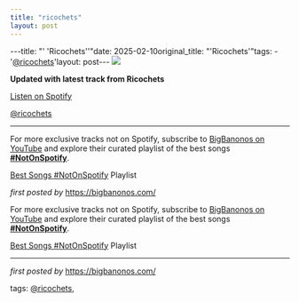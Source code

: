 ```yaml
---
title: "ricochets"
layout: post
---
```

---title: "' 'Ricochets''"date: 2025-02-10original_title: "'Ricochets'"tags:  - '[@ricochets](/tags/ricochets/)'layout: post--- <!-- Ricochets --><img src="https://i.scdn.co/image/ab67616d00001e02074a312eb0dd4d94254939a8" /> <p><strong>Updated with latest track from Ricochets</strong></p> <a href="https://open.spotify.com/track/77vft4J12WmpQQQxGuCbtP" target="_blank">Listen on Spotify</a> <p>[@ricochets](/tags/ricochets/)</p> <hr /> <!-- Footer --><p>For more exclusive tracks not on Spotify, subscribe to <a href="https://www.youtube.com/[@BigBanonos](/tags/BigBanonos/)" target="_blank">BigBanonos on YouTube</a> and explore their curated playlist of the best songs <strong>[#NotOnSpotify](/tags/NotOnSpotify/)</strong>.</p> <p><a href="https://www.youtube.com/playlist?list=PLtuNtuTatqI0kFahUCbtbfenC_ET5O_tr" target="_blank">Best Songs [#NotOnSpotify](/tags/NotOnSpotify/) Playlist</a></p> <p><em>first posted by</em> <a href="https://bigbanonos.com/" rel="noopener" target="_new">https://bigbanonos.com/</a></p><!--Subscribe and Playlist Links--><div>    <p>For more exclusive tracks not on Spotify, subscribe to <a href="https://www.youtube.com/[@BigBanonos](/tags/BigBanonos/)" target="_blank">BigBanonos on YouTube</a> and explore their curated playlist of the best songs <strong>[#NotOnSpotify](/tags/NotOnSpotify/)</strong>.</p>    <p><a href="https://www.youtube.com/playlist?list=PLtuNtuTatqI0kFahUCbtbfenC_ET5O_tr" target="_blank">Best Songs [#NotOnSpotify](/tags/NotOnSpotify/) Playlist<br /></a></p></div><hr /><p><em>first posted by</em> <a href="https://bigbanonos.com/" rel="noopener" target="_new">https://bigbanonos.com/</a></p><p>tags: [@ricochets](/tags/ricochets/),</p>